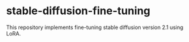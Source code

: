 # stable-diffusion-fine-tuning
This repository implements fine-tuning stable diffusion version 2.1 using LoRA.
